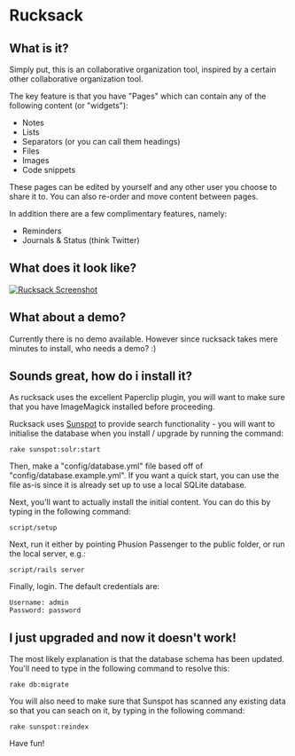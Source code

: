 # Rucksack

## What is it?

Simply put, this is an collaborative organization tool, 
inspired by a certain other collaborative organization tool. 

The key feature is that you have "Pages" which can contain 
any of the following content (or "widgets"):

* Notes
* Lists
* Separators (or you can call them headings)
* Files
* Images
* Code snippets

These pages can be edited by yourself and any other 
user you choose to share it to. 
You can also re-order and move content between pages. 

In addition there are a few complimentary features, namely:

* Reminders
* Journals & Status (think Twitter)

## What does it look like?

<a href="http://cloud.github.com/downloads/jamesu/rucksack/rcks-example-th.png"><img src="http://cloud.github.com/downloads/jamesu/rucksack/rcks-example.png" alt="Rucksack Screenshot"/></a>

## What about a demo?

Currently there is no demo available. However since rucksack takes mere minutes to install, who needs a demo? :)

## Sounds great, how do i install it?

As rucksack uses the excellent Paperclip plugin, you will
want to make sure that you have ImageMagick installed
before proceeding.

Rucksack uses <a href="http://outoftime.github.com/sunspot/">Sunspot</a>
to provide search functionality - you will want to initialise the database
when you install / upgrade by running the command:

    rake sunspot:solr:start

Then, make a "config/database.yml" file based off of 
"config/database.example.yml". If you want a quick start, 
you can use the file as-is since it is already set up to 
use a local SQLite database.

Next, you'll want to actually install the initial content. 
You can do this by typing in the following command: 

    script/setup

Next, run it either by pointing Phusion Passenger to the 
public folder, or run the local server, e.g.:

    script/rails server

Finally, login. The default credentials are:

    Username: admin
    Password: password

## I just upgraded and now it doesn't work!

The most likely explanation is that the database schema has been updated. You'll need to type in the following command to resolve this:

    rake db:migrate

You will also need to make sure that Sunspot has scanned any existing data so that you can seach on it, by typing in the following command:

    rake sunspot:reindex

Have fun!
